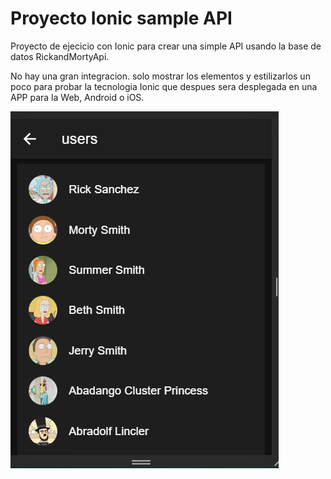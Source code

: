  # Proyecto Ionic sample API

 Proyecto de ejecicio con Ionic para crear una simple API usando la base de datos RickandMortyApi.

No hay una gran integracion. solo mostrar los elementos y estilizarlos un poco para probar la tecnologia Ionic que despues sera desplegada en una APP para la Web, Android o iOS.

<img src="IonicApi (2).png" >
